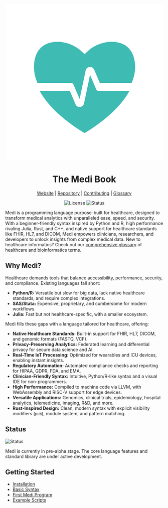 <div align="center">

![Medi Logo](./assets/medi-logo.png)

# The Medi Book

[Website](http://medi-lang.org) | [Repository](https://github.com/MediLang/medi) | [Contributing](https://github.com/MediLang/medi/blob/main/CONTRIBUTING.md) | [Glossary](./glossary.md)

![License](https://img.shields.io/badge/License-MIT-blue) ![Status](https://img.shields.io/badge/Status-Pre--alpha%20(Prototype)-orange)

</div>

Medi is a programming language purpose-built for healthcare, designed to transform medical analytics with unparalleled ease, speed, and security. With a beginner-friendly syntax inspired by Python and R, high performance rivaling Julia, Rust, and C++, and native support for healthcare standards like FHIR, HL7, and DICOM, Medi empowers clinicians, researchers, and developers to unlock insights from complex medical data. New to healthcare informatics? Check out our [comprehensive glossary](./glossary.md) of healthcare and bioinformatics terms.

## Why Medi?

Healthcare demands tools that balance accessibility, performance, security, and compliance. Existing languages fall short:

* **Python/R:** Versatile but slow for big data, lack native healthcare standards, and require complex integrations.
* **SAS/Stata:** Expensive, proprietary, and cumbersome for modern workflows.
* **Julia:** Fast but not healthcare-specific, with a smaller ecosystem.

Medi fills these gaps with a language tailored for healthcare, offering:

* **Native Healthcare Standards:** Built-in support for FHIR, HL7, DICOM, and genomic formats (FASTQ, VCF).
* **Privacy-Preserving Analytics:** Federated learning and differential privacy for secure data science and AI.
* **Real-Time IoT Processing:** Optimized for wearables and ICU devices, enabling instant insights.
* **Regulatory Automation:** Automated compliance checks and reporting for HIPAA, GDPR, FDA, and EMA.
* **Clinician-Friendly Syntax:** Intuitive, Python/R-like syntax and a visual IDE for non-programmers.
* **High Performance:** Compiled to machine code via LLVM, with WebAssembly and RISC-V support for edge devices.
* **Versatile Applications:** Genomics, clinical trials, epidemiology, hospital analytics, telemedicine, imaging, R&D, and more.
* **Rust-Inspired Design:** Clean, modern syntax with explicit visibility modifiers (`pub`), module system, and pattern matching.

## Status

![Status](https://img.shields.io/badge/Status-Pre--alpha%20(Prototype)-orange)

Medi is currently in pre-alpha stage. The core language features and standard library are under active development.

## Getting Started

* [Installation](getting-started/installation.md)
* [Basic Syntax](getting-started/basic-syntax.md)
* [First Medi Program](getting-started/first-program.md)
* [Example Scripts](examples/index.md)
